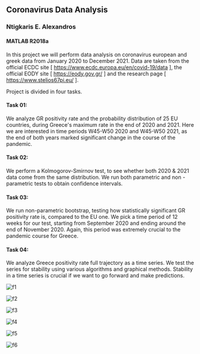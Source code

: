 ## Coronavirus Data Analysis
### Ntigkaris E. Alexandros
#### MATLAB R2018a

In this project we will perform data analysis on coronavirus european and greek data from January 2020 to December 2021. Data are taken from the official ECDC site [ https://www.ecdc.europa.eu/en/covid-19/data ], the official EODY site [ https://eody.gov.gr/ ] and the research page [ https://www.stelios67pi.eu/ ].

Project is divided in four tasks.

#### Task 01:
We analyze GR positivity rate and the probability distribution of 25 EU countries, during Greece's maximum rate in the end of 2020 and 2021. Here we are interested in time periods W45-W50 2020 and W45-W50 2021, as the end of both years marked significant change in the course of the pandemic.

#### Task 02:
We perform a Kolmogorov-Smirnov test, to see whether both 2020 & 2021 data come from the same distribution. We run both parametric and non -parametric tests to obtain confidence intervals.

#### Task 03:
We run non-parametric bootstrap, testing how statistically significant GR positivity rate is, compared to the EU one. We pick a time period of 12 weeks for our test, starting from September 2020 and ending around the end of November 2020. Again, this period was extremely crucial to the pandemic course for Greece.

#### Task 04:
We analyze Greece positivity rate full trajectory as a time series. We test the series for stability using various algorithms and graphical methods. Stability in a time series is crucial if we want to go forward and make predictions.

![f1](https://user-images.githubusercontent.com/87975862/156454860-adb3872d-f236-4225-83fc-5531b3d8e938.png)

![f2](https://user-images.githubusercontent.com/87975862/156454875-5041e218-a6f6-4ff3-ba16-4944f4aad458.png)

![f3](https://user-images.githubusercontent.com/87975862/156454894-14f9bd39-6fcc-440f-8f7e-ba86b3fb1578.png)

![f4](https://user-images.githubusercontent.com/87975862/156454929-b0ed6b52-2fb7-46b5-a9b0-d71e10bc4ddd.png)

![f5](https://user-images.githubusercontent.com/87975862/156454949-e014a6dd-f42f-47e2-a07b-e188f6005e11.png)

![f6](https://user-images.githubusercontent.com/87975862/156878946-92b36f03-a5e9-4677-b87b-a4c832e13048.png)
